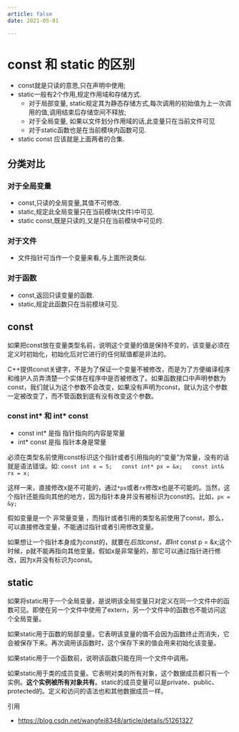 ```yaml
---
article: false
date: 2021-05-01

---
```


# const 和 static 的区别

- const就是只读的意思,只在声明中使用;
- static一般有2个作用,规定作用域和存储方式.
  - 对于局部变量, static规定其为静态存储方式,每次调用的初始值为上一次调用的值,调用结束后存储空间不释放;
  - 对于全局变量, 如果以文件划分作用域的话,此变量只在当前文件可见
  - 对于static函数也是在当前模块内函数可见.
- static const 应该就是上面两者的合集.

## 分类对比

### 对于全局变量

- const,只读的全局变量,其值不可修改.
- static,规定此全局变量只在当前模块(文件)中可见.
- static const,既是只读的,又是只在当前模块中可见的.

### 对于文件

- 文件指针可当作一个变量来看,与上面所说类似.

### 对于函数

- const,返回只读变量的函数.
- static,规定此函数只在当前模块可见.

## const

如果把const放在变量类型名前，说明这个变量的值是保持不变的，该变量必须在定义时初始化，初始化后对它进行的任何赋值都是非法的。

C++提供const关键字，不是为了保证一个变量不被修改，而是为了方便编译程序和维护人员弄清楚一个实体在程序中是否被修改了。如果函数接口中声明参数为const，我们就认为这个参数不会改变，如果没有声明为const，就认为这个参数一定被改变了，而不管函数到底有没有改变这个参数。

### const int\* 和 int* const

- const int\* 是指 指针指向的内容是常量
- int* const 是指 指针本身是常量

必须在类型名前使用const标识这个指针或者引用指向的“变量”为常量，没有的话就是语法错误。如: `const int x = 5;   const int* px = &x;   const int& rx = x;`

这样一来，直接修改x是不可能的，通过`*px`或者`rx`修改x也是不可能的。当然，这个指针还能指向其他的地方，因为指针本身并没有被标识为const的。比如，`px = &y;`

假如变量是一个 非常量变量 ，而指针或者引用的类型名前使用了const，那么，可以直接修改变量，不能通过指针或者引用修改变量。

如果想让一个指针本身成为const的，就要在*后加const，即int* const p = &x;这个时候，p就不能再指向其他变量。假如x是非常量的，那它可以通过指针进行修改，因为x并没有标识为const。

## static

如果将static用于一个全局变量，是说明该全局变量只对定义在同一个文件中的函数可见。即使在另一个文件中使用了extern，另一个文件中的函数也不能访问这个全局变量。

如果static用于函数的局部变量。它表明该变量的值不会因为函数终止而消失，它会被保存下来。再次调用该函数时，这个保存下来的值会用来初始化该变量。

如果static用于一个函数前，说明该函数只能在同一个文件中调用。

如果static用于类的成员变量。它表明对类的所有对象，这个数据成员都只有一个实例。**这个实例被所有对象共有**。static的成员变量可以是private、public、protected的。定义和访问的语法也和其他数据成员一样。

引用

- https://blog.csdn.net/wangfei8348/article/details/51261327